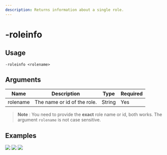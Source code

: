 ```yaml
---
description: Returns information about a single role.
---
```


# -roleinfo

## Usage

```
-roleinfo <rolename>
```

## Arguments

| Name     | Description                 | Type   | Required |
| -------- | --------------------------- | ------ | -------- |
| rolename | The name or id of the role. | String | Yes      |

> **Note** : You need to provide the **exact** role name or id, both works. The argument `rolename` is not case sensitive.

## Examples

![](https://user-images.githubusercontent.com/111157596/230731957-823c0bfc-6f83-43b8-b8cd-5eab64a5f289.png) ![](https://user-images.githubusercontent.com/111157596/230731960-29904b68-0a78-4cf4-9445-452a6f60335b.png) ![](https://user-images.githubusercontent.com/111157596/230731964-c3625587-6e41-4d9b-92e5-0e14ec717caf.png)
